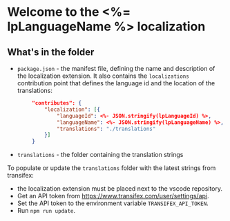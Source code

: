 # Welcome to the <%= lpLanguageName %> localization

## What's in the folder
* `package.json` - the manifest file, defining the name and description of the localization extension. It also contains the `localizations` contribution point that defines the language id and the location of the translations:
```json
        "contributes": {
            "localization": [{
                "languageId": <%- JSON.stringify(lpLanguageId) %>,
                "languageName": <%- JSON.stringify(lpLanguageName) %>,
                "translations": "./translations"
            }]
        }
```
* `translations` - the folder containing the translation strings



To populate or update the `translations` folder with the latest strings from transifex:
- the localization extension must be placed next to the vscode repository.
- Get an API token from https://www.transifex.com/user/settings/api.
- Set the API token to the environment variable `TRANSIFEX_API_TOKEN`.
- Run `npm run update`.
